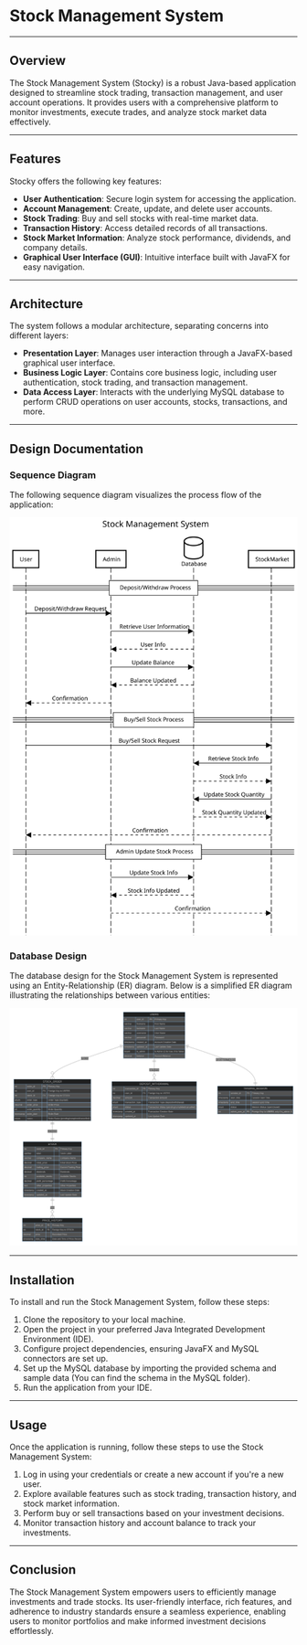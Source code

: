 # Stock Management System

---

## Overview

The Stock Management System (Stocky) is a robust Java-based application designed to streamline stock trading, transaction management, and user account operations. It provides users with a comprehensive platform to monitor investments, execute trades, and analyze stock market data effectively.

---

## Features

Stocky offers the following key features:

- **User Authentication**: Secure login system for accessing the application.
- **Account Management**: Create, update, and delete user accounts.
- **Stock Trading**: Buy and sell stocks with real-time market data.
- **Transaction History**: Access detailed records of all transactions.
- **Stock Market Information**: Analyze stock performance, dividends, and company details.
- **Graphical User Interface (GUI)**: Intuitive interface built with JavaFX for easy navigation.

---

## Architecture

The system follows a modular architecture, separating concerns into different layers:

- **Presentation Layer**: Manages user interaction through a JavaFX-based graphical user interface.
- **Business Logic Layer**: Contains core business logic, including user authentication, stock trading, and transaction management.
- **Data Access Layer**: Interacts with the underlying MySQL database to perform CRUD operations on user accounts, stocks, transactions, and more.

---

## Design Documentation

### Sequence Diagram

The following sequence diagram visualizes the process flow of the application:

<p align="center">
  <img src="src/main/Images/Sequence%20Diagram.svg" alt="Sequence Diagram">
</p>

### Database Design

The database design for the Stock Management System is represented using an Entity-Relationship (ER) diagram. Below is a simplified ER diagram illustrating the relationships between various entities:

<p align="center">
  <img src="src/main/Images/ERDiagram.svg" alt="ER Diagram">
</p>

---

## Installation

To install and run the Stock Management System, follow these steps:

1. Clone the repository to your local machine.
2. Open the project in your preferred Java Integrated Development Environment (IDE).
3. Configure project dependencies, ensuring JavaFX and MySQL connectors are set up.
4. Set up the MySQL database by importing the provided schema and sample data (You can find the schema in the MySQL folder).
5. Run the application from your IDE.

---

## Usage

Once the application is running, follow these steps to use the Stock Management System:

1. Log in using your credentials or create a new account if you're a new user.
2. Explore available features such as stock trading, transaction history, and stock market information.
3. Perform buy or sell transactions based on your investment decisions.
4. Monitor transaction history and account balance to track your investments.

---

## Conclusion

The Stock Management System empowers users to efficiently manage investments and trade stocks. Its user-friendly interface, rich features, and adherence to industry standards ensure a seamless experience, enabling users to monitor portfolios and make informed investment decisions effortlessly.
